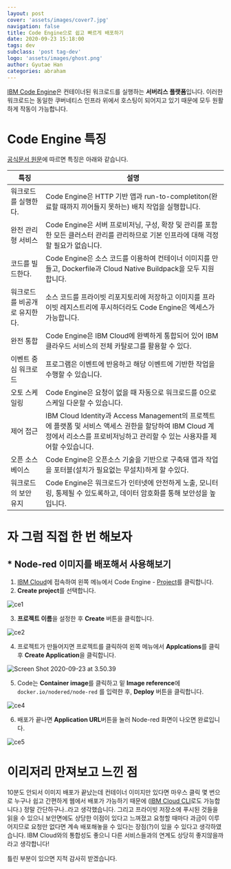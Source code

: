 ```yaml
---
layout: post
cover: 'assets/images/cover7.jpg'
navigation: false
title: Code Engine으로 쉽고 빠르게 배포하기
date: 2020-09-23 15:18:00
tags: dev
subclass: 'post tag-dev'
logo: 'assets/images/ghost.png'
author: Gyutae Han
categories: abraham
---
```


[IBM Code Engine](https://cloud.ibm.com/docs/codeengine?topic=codeengine-getting-started)은 컨테이너된 워크로드를 실행하는 **서버리스 플랫폼**입니다. 이러한 워크로드는 동일한 쿠버네티스 인프라 위에서 호스팅이 되어지고 있기 때문에 모두 원활하게 작동이 가능합니다.



# Code Engine 특징

[공식문서 원문](https://cloud.ibm.com/docs/codeengine?topic=codeengine-about)에 따르면 특징은 아래와 같습니다.

| 특징                          | 설명                                                         |
| ----------------------------- | ------------------------------------------------------------ |
| 워크로드를 실행한다.          | Code Engine은 HTTP 기반 앱과 run-to-completiton(완료할 때까지 끼어들지 못하는) 배치 작업을 실행합니다. |
| 완전 관리형 서비스            | Code Engine은 서버 프로비저닝, 구성, 확장 및 관리를 포함한 모든 클러스터 관리를 관리하므로 기본 인프라에 대해 걱정할 필요가 없습니다. |
| 코드를 빌드한다.              | Code Engine은 소스 코드를 이용하여 컨테이너 이미지를 만들고, Dockerfile과 Cloud Native Buildpack을 모두 지원합니다. |
| 워크로드를 비공개로 유지한다. | 소스 코드를 프라이빗 리포지토리에 저장하고 이미지를 프라이빗 레지스트리에 푸시하더라도 Code Engine은 엑세스가 가능합니다. |
| 완전 통합                     | Code Engine은 IBM Cloud에 완벽하게 통합되어 있어 IBM 클라우드 서비스의 전체 카탈로그를 활용할 수 있다. |
| 이벤트 중심 워크로드          | 프로그램은 이벤트에 반응하고 해당 이벤트에 기반한 작업을 수행할 수 있습니다. |
| 오토 스케일링                 | Code Engine은 요청이 없을 때 자동으로 워크로드를 0으로 스케일 다운할 수 있습니다. |
| 제어 접근                     | IBM Cloud Identity과 Access Management의 프로젝트에 플랫폼 및 서비스 액세스 권한을 할당하여 IBM Cloud 계정에서 리소스를 프로비저닝하고 관리할 수 있는 사용자를 제어할 수있습니다. |
| 오픈 소스 베이스              | Code Engine은 오픈소스 기술을 기반으로 구축돼 앱과 작업을 포터블(설치가 필요없는 무설치)하게 할 수있다. |
| 워크로드의 보안 유지          | Code Engine은 워크로드가 인터넷에 안전하게 노출, 모니터링, 통제될 수 있도록하고, 데이터 암호화를 통해 보안성을 높입니다. |



# 자 그럼 직접 한 번 해보자



## * Node-red 이미지를 배포해서 사용해보기

1. [IBM Cloud](https://cloud.ibm.com)에 접속하여 왼쪽 메뉴에서 Code Engine - [Project](https://cloud.ibm.com/codeengine/projects)를 클릭합니다.
2. **Create project**를 선택합니다.

![ce1](/Users/hangyutae/Desktop/ce1.png)

3. **프로젝트 이름**을 설정한 후 **Create** 버튼을 클릭합니다.

![ce2](/Users/hangyutae/Desktop/ce2.png)

4. 프로젝트가 만들어지면 프로젝트를 클릭하여 왼쪽 메뉴에서 **Applcations**를 클릭 후 **Create Application**을 클릭합니다.

![Screen Shot 2020-09-23 at 3.50.39](/Users/hangyutae/Desktop/ce3.png)

5. Code는 **Container image**를 클릭하고 밑 **Image reference**에 `docker.io/nodered/node-red` 를 입력한 후, **Deploy** 버튼을 클릭합니다.

![ce4](/Users/hangyutae/Desktop/ce4.png)

6. 배포가 끝나면 **Application URL**버튼을 눌러 Node-red 화면이 나오면 완료입니다.

![ce5](/Users/hangyutae/Desktop/ce5.png)



# 이리저리 만져보고 느낀 점

10분도 안되서 이미지 배포가 끝났는데 컨테이너 이미지만 있다면 마우스 클릭 몇 번으로 누구나 쉽고 간편하게 웹에서 배포가 가능하기 때문에 ([IBM Cloud CLI](https://cloud.ibm.com/docs/codeengine?topic=codeengine-kn-install-cli)로도 가능합니다.) 정말 간단하구나..라고 생각했습니다. 그리고 프라이빗 저장소에 푸시된 것들을 읽을 수 있으니 보안면에도 상당한 이점이 있다고 느껴졌고 요청할 때마다 과금이 이루어지므로 요청만 없다면 계속 배포해놓을 수 있다는 장점(?)이 있을 수 있다고 생각하였습니다. IBM Cloud와의 통합성도 좋으니 다른 서비스들과의 연계도 상당히 좋지않을까라고 생각합니다!







틀린 부분이 있으면 지적 감사히 받겠습니다.
